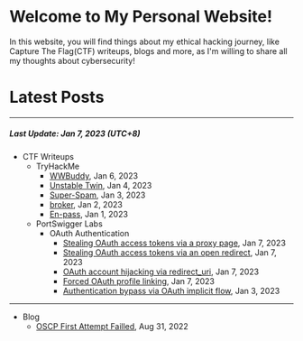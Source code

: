 # Welcome to My Personal Website!

In this website, you will find things about my ethical hacking journey, like Capture The Flag(CTF) writeups, blogs and more, as I'm willing to share all my thoughts about cybersecurity!

# Latest Posts

* * *
##### Last Update: Jan 7, 2023 (UTC+8)

- CTF Writeups
	- TryHackMe
		- [WWBuddy](https://siunam321.github.io/ctf/tryhackme/WWBuddy), Jan 6, 2023
		- [Unstable Twin](https://siunam321.github.io/ctf/tryhackme/Unstable-Twin), Jan 4, 2023
		- [Super-Spam](https://siunam321.github.io/ctf/tryhackme/Super-Spam), Jan 3, 2023
		- [broker](https://siunam321.github.io/ctf/tryhackme/broker), Jan 2, 2023
		- [En-pass](https://siunam321.github.io/ctf/tryhackme/En-pass), Jan 1, 2023
	- PortSwigger Labs
		- OAuth Authentication
			- [Stealing OAuth access tokens via a proxy page](https://siunam321.github.io/ctf/portswigger-labs/OAuth-Authentication/oauth-6), Jan 7, 2023
			- [Stealing OAuth access tokens via an open redirect](https://siunam321.github.io/ctf/portswigger-labs/OAuth-Authentication/oauth-4), Jan 7, 2023
			- [OAuth account hijacking via redirect_uri](https://siunam321.github.io/ctf/portswigger-labs/OAuth-Authentication/oauth-3), Jan 7, 2023
			- [Forced OAuth profile linking](https://siunam321.github.io/ctf/portswigger-labs/OAuth-Authentication/oauth-2), Jan 7, 2023
			- [Authentication bypass via OAuth implicit flow](https://siunam321.github.io/ctf/portswigger-labs/OAuth-Authentication/oauth-1), Jan 3, 2023

* * *
- Blog
	- [OSCP First Attempt Failled](https://siunam321.github.io/blog/2022-08-31-OSCP-First-Attempt-Failled), Aug 31, 2022